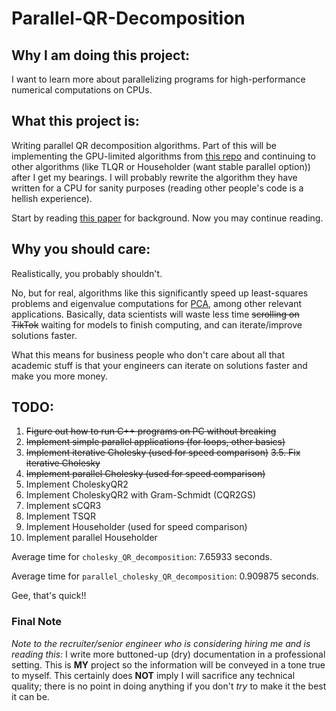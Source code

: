 # Parallel-QR-Decomposition

## Why I am doing this project:

I want to learn more about parallelizing programs for high-performance numerical computations on CPUs.

## What this project is:

Writing parallel QR decomposition algorithms. Part of this will be implementing the GPU-limited algorithms from [this repo](https://github.com/HybridScale/CholeskyQR2-IM) and continuing to other algorithms (like TLQR or Householder (want stable parallel option)) after I get my bearings.
I will probably rewrite the algorithm they have written for a CPU for sanity purposes (reading other people's code is a hellish experience).

Start by reading [this paper](https://arxiv.org/abs/2405.04237) for background. Now you may continue reading.

## Why you should care:

Realistically, you probably shouldn't. 

No, but for real, algorithms like this significantly speed up least-squares problems and eigenvalue computations for [PCA](https://en.wikipedia.org/wiki/Principal_component_analysis), among other relevant applications. Basically, data scientists will waste less time ~~scrolling on TikTok~~ waiting for models to finish computing, and can iterate/improve solutions faster.

What this means for business people who don't care about all that academic stuff is that your engineers can iterate on solutions faster and make you more money.

## TODO:

1. ~~Figure out how to run C++ programs on PC without breaking~~
2. ~~Implement simple parallel applications (for loops, other basics)~~
3. ~~Implement iterative Cholesky (used for speed comparison)~~
~~3.5. Fix iterative Cholesky~~
4. ~~Implement parallel Cholesky (used for speed comparison)~~
5. Implement CholeskyQR2
6. Implement CholeskyQR2 with Gram-Schmidt (CQR2GS)
7. Implement sCQR3
8. Implement TSQR
9. Implement Householder (used for speed comparison)
10. Implement parallel Householder

Average time for `cholesky_QR_decomposition`: 7.65933 seconds.

Average time for `parallel_cholesky_QR_decomposition`: 0.909875 seconds.

Gee, that's quick!!

### Final Note

*Note to the recruiter/senior engineer who is considering hiring me and is reading this:* I write more buttoned-up (dry) documentation in a professional setting. This is **MY** project so the information will be conveyed in a tone true to myself. This certainly does **NOT** imply I will sacrifice any technical quality; there is no point in doing anything if you don't *try* to make it the best it can be.
